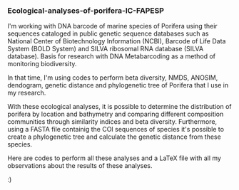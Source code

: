 ### Ecological-analyses-of-porifera-IC-FAPESP

I'm working with DNA barcode of marine species of Porifera using their sequences cataloged in public genetic sequence databases such as National Center of Biotechnology Information (NCBI), 
Barcode of Life Data System (BOLD System) and SILVA ribosomal RNA database (SILVA database). Basis for research with DNA Metabarcoding as a method of monitoring biodiversity. 

In that time, I'm using codes to perform beta diversity, NMDS, ANOSIM, dendogram, genetic distance and phylogenetic tree of Porifera that I use in my research.

With these ecological analyses, it is possible to determine the distribution of porifera by location and bathymetry and comparing different composition communities through similarity indices and beta diversity. 
Furthermore, using a FASTA file containig the COI sequences of species it's possible to create a phylogenetic tree and calculate the genetic distance from these species.

Here are codes to perform all these analyses and a LaTeX file with all my observations about the results of these analyses.

:)

